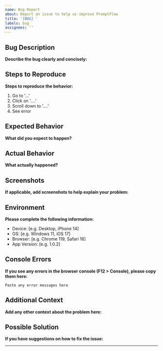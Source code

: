 ```yaml
---
name: Bug Report
about: Report an issue to help us improve PromptFlow
title: '[BUG] '
labels: bug
assignees: ''
---
```


## Bug Description
**Describe the bug clearly and concisely:**

## Steps to Reproduce
**Steps to reproduce the behavior:**
1. Go to '...'
2. Click on '....'
3. Scroll down to '....'
4. See error

## Expected Behavior
**What did you expect to happen?**

## Actual Behavior
**What actually happened?**

## Screenshots
**If applicable, add screenshots to help explain your problem:**

## Environment
**Please complete the following information:**
- Device: [e.g. Desktop, iPhone 14]
- OS: [e.g. Windows 11, iOS 17]
- Browser: [e.g. Chrome 119, Safari 16]
- App Version: [e.g. 1.0.2]

## Console Errors
**If you see any errors in the browser console (F12 > Console), please copy them here:**

```
Paste any error messages here
```

## Additional Context
**Add any other context about the problem here:**

## Possible Solution
**If you have suggestions on how to fix the issue:**

---
<!-- Before submitting, please check if this issue has already been reported. -->
<!-- Thanks for helping us improve PromptFlow! -->
